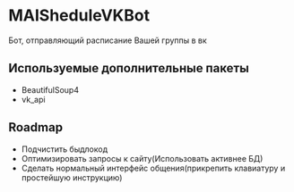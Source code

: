 # MAISheduleVKBot

Бот, отправляющий расписание Вашей группы в вк

## Используемые дополнительные пакеты
 * BeautifulSoup4
 * vk_api

## Roadmap
 * Подчистить быдлокод
 * Оптимизировать запросы к сайту(Использовать активнее БД)
 * Сделать нормальный интерфейс общения(прикрепить клавиатуру и простейшую инструкцию)
